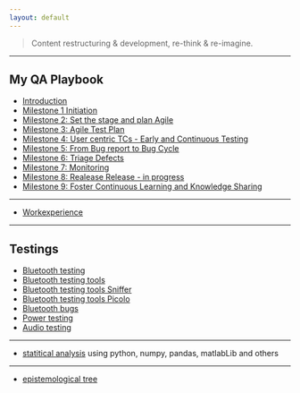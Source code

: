 ```yaml
---
layout: default
---
```


> Content restructuring & development, re-think & re-imagine.

---

## My QA Playbook
  - [Introduction](./playbook/qa_playbook.html)
  - [Milestone 1 Initiation](./playbook/01.html)
  - [Milestone 2: Set the stage and plan Agile](./playbook/02.html)
  - [Milestone 3: Agile Test Plan](./playbook/0.html)
  - [Milestone 4: User centric TCs - Early and Continuous Testing](./playbook/0.html)
  - [Milestone 5: From Bug report to Bug Cycle](./playbook/0.html)
  - [Milestone 6: Triage Defects](./playbook/0.html)
  - [Milestone 7: Monitoring](./playbook/07.html)
  - [Milestone 8: Realease Release - in progress](./playbook/0.html)
  - [Milestone 9: Foster Continuous Learning and Knowledge Sharing](./another-page.html)

---

- [Workexperience](https://sciustechnologia.github.io/)

---

## Testings
- [Bluetooth testing](./testing/bt.html)
- [Bluetooth testing tools](./testing/btt.html)
- [Bluetooth testing tools Sniffer](./testing/btt_sniffer.html)
- [Bluetooth testing tools Picolo](./testing/btt_picolo.html)
- [Bluetooth bugs](./testing/bt_protocolerrors.html)
- [Power testing](./testing/pwr.html)
- [Audio testing](./testing/audio.html)

---

- [statitical analysis](./databasics/ev.html) using python, numpy, pandas, matlabLib and others

---

- [epistemological tree](epistemologicalTree.html)
